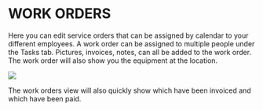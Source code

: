 # WORK ORDERS

Here you can edit service orders that can be assigned by calendar to your different employees. A work order can be assigned to multiple people under the Tasks tab. Pictures, invoices, notes, can all be added to the work order. The work order will also show you the equipment at the location.

![](https://cdn.realsgii2.dev/wise-software-docs/image_45.86a24ed1.png)

The work orders view will also quickly show which have been invoiced and which have been paid.


